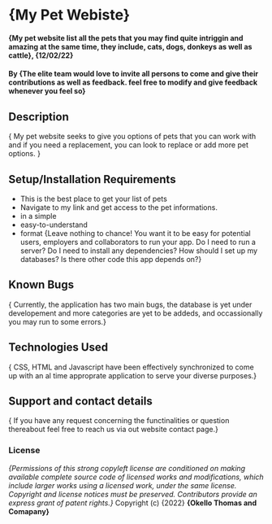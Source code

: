 # {My Pet Webiste}
#### {My pet website list all the pets that you may find quite intriggin and amazing at the same time, they include, cats, dogs, donkeys as well as cattle}, {12/02/22}
#### By **{The elite team would love to invite all persons to come and give their contributions as well as feedback. feel free to modify and give feedback whenever you feel so}**
## Description
{ My pet website seeks to give you options of pets that you can work with and if you need a replacement, you can look to replace or add more pet options. }
## Setup/Installation Requirements
* This is the best place to get your list of pets
* Navigate to my link and get access to the pet informations.
* in a simple
* easy-to-understand
* format
{Leave nothing to chance! You want it to be easy for potential users, employers and collaborators to run your app. Do I need to run a server? Do I need to install any dependencies? How should I set up my databases? Is there other code this app depends on?}
## Known Bugs
{ Currently, the application has two main bugs, the database is yet under developement and more categories are yet to be addeds, and occassionally you may run to some errors.}
## Technologies Used
{ CSS, HTML and Javascript have been effectively synchronized to come up with an al time approprate application to serve your diverse purposes.}
## Support and contact details
{ If you have any request concerning the functinalities or question thereabout feel free to reach us via out website contact page.}
### License
*{Permissions of this strong copyleft license are conditioned on making available complete source code of licensed works and modifications, which include larger works using a licensed work, under the same license. Copyright and license notices must be preserved. Contributors provide an express grant of patent rights.}*
Copyright (c) {2022} **{Okello Thomas and Comapany}**